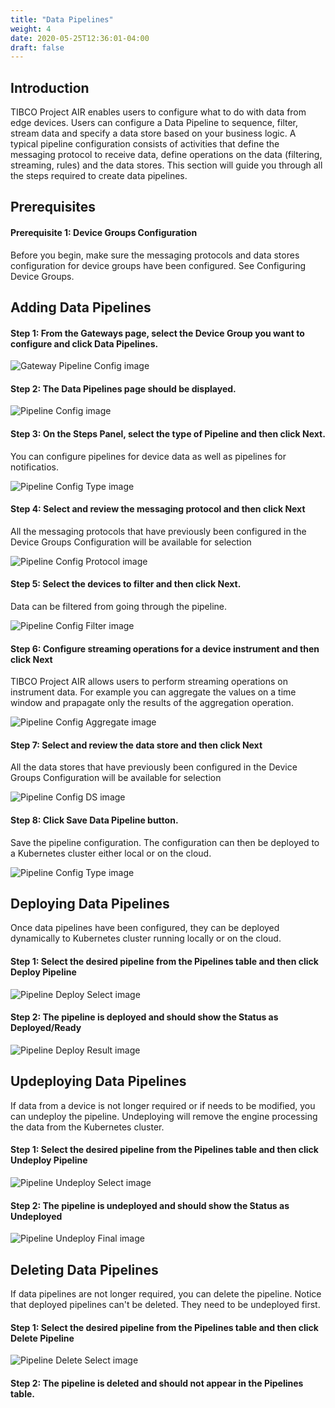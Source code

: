 ```yaml
---
title: "Data Pipelines"
weight: 4
date: 2020-05-25T12:36:01-04:00
draft: false
---
```


## Introduction
TIBCO Project AIR enables users to configure what to do with data from edge devices.
Users can configure a Data Pipeline to sequence, filter, stream data and specify a data store based on your business logic.
A typical pipeline configuration consists of activities that define the messaging protocol to receive data, define operations on the data (filtering, streaming, rules) and the data stores.
This section will guide you through all the steps required to  create data pipelines.

## Prerequisites

#### Prerequisite 1: Device Groups Configuration

Before you begin, make sure the messaging protocols and data stores configuration for device groups have been configured.  See Configuring Device Groups.


## Adding Data Pipelines

#### Step 1: From the Gateways page, select the Device Group you want to configure and click Data Pipelines.

![Gateway Pipeline Config image](./air_gateway_pipeline.png)

#### Step 2: The Data Pipelines page should be displayed.

![Pipeline Config image](./air_config_pipeline.png)


#### Step 3: On the Steps Panel, select the type of Pipeline and then click Next.

You can configure pipelines for device data as well as pipelines for notificatios.

![Pipeline Config Type image](./air_config_pipeline_1.png)

#### Step 4: Select and review the messaging protocol and then click Next

All the messaging protocols that have previously been configured in the Device Groups Configuration will be available for selection

![Pipeline Config Protocol image](./air_config_pipeline_2.png)

#### Step 5: Select the devices to filter and then click Next.

Data can be filtered from going through the pipeline.

![Pipeline Config Filter image](./air_config_pipeline_3.png)

#### Step 6: Configure streaming operations for a device instrument and then click Next

TIBCO Project AIR allows users to perform streaming operations on instrument data. For example you can aggregate the values on a time window and prapagate only the results of the aggregation operation.

![Pipeline Config Aggregate image](./air_config_pipeline_4.png)

#### Step 7: Select and review the data store and then click Next

All the data stores that have previously been configured in the Device Groups Configuration will be available for selection

![Pipeline Config DS image](./air_config_pipeline_5.png)

#### Step 8: Click Save Data Pipeline button.

Save the pipeline configuration.  The configuration can then be deployed to a Kubernetes cluster either local or on the cloud.

![Pipeline Config Type image](./air_config_pipeline_6.png)

## Deploying Data Pipelines

Once data pipelines have been configured, they can be deployed dynamically to Kubernetes cluster running locally or on the cloud.

#### Step 1: Select the desired pipeline from the Pipelines table and then click  Deploy Pipeline

![Pipeline Deploy Select image](./air_deploy_pipeline_1.png)

#### Step 2: The pipeline is deployed and should show the Status as Deployed/Ready

![Pipeline Deploy Result image](./air_deploy_pipeline_2.png)


## Updeploying Data Pipelines
If data from a device is not longer required or if needs to be modified, you can undeploy the pipeline.  Undeploying will remove the engine processing the data from the Kubernetes cluster.

#### Step 1: Select the desired pipeline from the Pipelines table and then click  Undeploy Pipeline

![Pipeline Undeploy Select image](./air_undeploy_pipeline_1.png)

#### Step 2: The pipeline is undeployed and should show the Status as Undeployed

![Pipeline Undeploy Final image](./air_undeploy_pipeline_2.png)


## Deleting Data Pipelines
If data pipelines are not longer required, you can delete the pipeline. Notice that deployed pipelines can't be deleted.  They need to be undeployed first.

#### Step 1: Select the desired pipeline from the Pipelines table and then click  Delete Pipeline

![Pipeline Delete Select image](./air_delete_pipeline_1.png)

#### Step 2: The pipeline is deleted and should not appear in the Pipelines table.